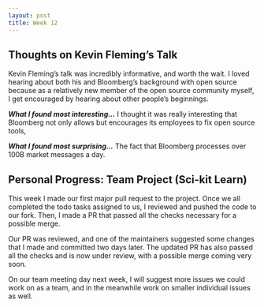 ```yaml
---
layout: post
title: Week 12
---
```


## Thoughts on Kevin Fleming’s Talk

Kevin Fleming’s talk was incredibly informative, and worth the wait. I loved hearing about both his and Bloomberg’s background with open source because as a relatively new member of the open source community myself, I get encouraged by hearing about other people’s beginnings. 

**_What I found most interesting…_**
I thought it was really interesting that Bloomberg not only allows but encourages its employees to fix open source tools, 

**_What I found most surprising…_**
The fact that Bloomberg processes over 100B market messages a day. 


## Personal Progress: Team Project (Sci-kit Learn)

This week I made our first major pull request to the project. Once we all completed the todo tasks assigned to us, I reviewed and pushed the code to our fork. Then, I made a PR that passed all the checks necessary for a possible merge. 

Our PR was reviewed, and one of the maintainers suggested some changes that I made and committed two days later. The updated PR has also passed all the checks and is now under review, with a possible merge coming very soon. 

On our team meeting day next week, I will suggest more issues we could work on as a team, and in the meanwhile work on smaller individual issues as well. 

